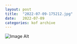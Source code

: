 ```yaml
---
layout:	post
title:	"2022-07-09-175212.jpg"
date:	2022-07-09
categories:	kof archive
---
```


![Image Alt](https://k0f.github.io/assets/2022-07-09-175212.jpg)